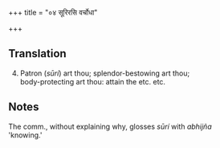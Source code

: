 +++
title = "०४ सूरिरसि वर्चोधा"

+++
## Translation
4. Patron (*sūrí*) art thou; splendor-bestowing art thou;  
body-protecting art thou: attain the etc. etc.

## Notes
The comm., without explaining why, glosses *sūrí* with *abhijña*  
'knowing.'
